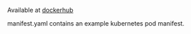 Available at [dockerhub](https://hub.docker.com/repository/docker/iwxarnav/node-localtunnel/general)

manifest.yaml contains an example kubernetes pod manifest.